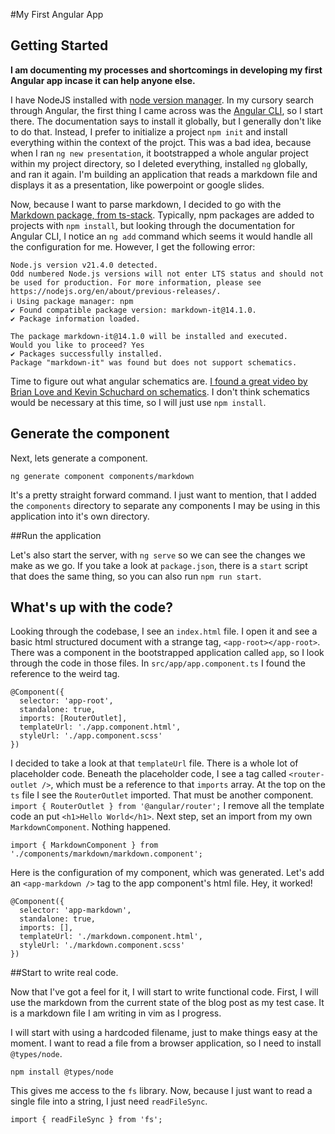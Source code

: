 #My First Angular App



## Getting Started
 **I am documenting my processes and shortcomings in developing my first Angular app incase it can help anyone else.**
 
I have NodeJS installed with [node version manager](https://github.com/nvm-sh/nvm). In my cursory search through Angular, the first thing I came across was the [Angular CLI](https://angular.io/cli), so I start there. The documentation says to install it globally, but I generally don't like to do that. Instead, I prefer to initialize a project `npm init` and install everything within the context of the projct. This was a bad idea, because when I ran `ng new presentation`, it bootstrapped a whole angular project within my project directory, so I deleted everything, installed `ng` globally, and ran it again. I'm building an application that reads a markdown file and displays it as a presentation, like powerpoint or google slides.

Now, because I want to parse markdown, I decided to go with the [Markdown package, from ts-stack](https://github.com/ts-stack/markdown). Typically, npm packages are added to projects with `npm install`, but looking through the documentation for Angular CLI, I notice an `ng add` command which seems it would handle all the configuration for me. However, I get the following error:
```
Node.js version v21.4.0 detected.
Odd numbered Node.js versions will not enter LTS status and should not be used for production. For more information, please see https://nodejs.org/en/about/previous-releases/.
ℹ Using package manager: npm
✔ Found compatible package version: markdown-it@14.1.0.
✔ Package information loaded.

The package markdown-it@14.1.0 will be installed and executed.
Would you like to proceed? Yes
✔ Packages successfully installed.
Package "markdown-it" was found but does not support schematics.
```
Time to figure out what angular schematics are. [I found a great video by Brian Love and Kevin Schuchard on schematics](https://www.youtube.com/watch?v=phDaa6_eZsQ). I don't think schematics would be necessary at this time, so I will just use `npm install`. 

## Generate the component

Next, lets generate a component.
```
ng generate component components/markdown
```

It's a pretty straight forward command. I just want to mention, that I added the `components` directory to separate any components I may be using in this application into it's own directory. 

##Run the application

Let's also start the server, with `ng serve` so we can see the changes we make as we go. If you take a look at `package.json`, there is a `start` script that does the same thing, so you can also run `npm run start`. 

## What's up with the code?

Looking through the codebase, I see an `index.html` file. I open it and see a basic html structured document with a strange tag, `<app-root></app-root>`. There was a component in the bootstrapped application called `app`, so I look through the code in those files. In `src/app/app.component.ts` I found the reference to the weird tag. 

```
@Component({
  selector: 'app-root',
  standalone: true,
  imports: [RouterOutlet],
  templateUrl: './app.component.html',
  styleUrl: './app.component.scss'
})
```

I decided to take a look at that `templateUrl` file. There is a whole lot of placeholder code. Beneath the placeholder code, I see a tag called `<router-outlet />`, which must be a reference to that `imports` array. At the top on the `ts` file I see the `RouterOutlet` imported. That must be another component. `import { RouterOutlet } from '@angular/router';` I remove all the template code an put `<h1>Hello World</h1>`.
Next step, set an import from my own `MarkdownComponent`. Nothing happened.
```
import { MarkdownComponent } from './components/markdown/markdown.component';

```

Here is the configuration of my component, which was generated. Let's add an `<app-markdown />` tag to the app component's html file. Hey, it worked!
```
@Component({
  selector: 'app-markdown',
  standalone: true,
  imports: [],
  templateUrl: './markdown.component.html',
  styleUrl: './markdown.component.scss'
})
```


##Start to write real code.

Now that I've got a feel for it, I will start to write functional code. First, I will use the markdown from the current state of the blog post as my test case. It is a markdown file I am writing in vim as I progress.

I will start with using a hardcoded filename, just to make things easy at the moment. I want to read a file from a browser application, so I need to install `@types/node`.

```
npm install @types/node
```

This gives me access to the `fs` library. Now, because I just want to read a single file into a string, I just need `readFileSync`.

```
import { readFileSync } from 'fs';
```
